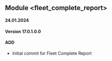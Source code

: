 ## Module <fleet_complete_report>

#### 24.01.2024
#### Version 17.0.1.0.0
#### ADD

- Initial commit for Fleet Complete Report
